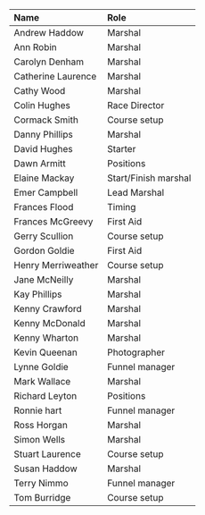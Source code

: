 | Name               | Role                 |
|:-------------------|:---------------------|
| Andrew Haddow      | Marshal              |
| Ann Robin          | Marshal              |
| Carolyn Denham     | Marshal              |
| Catherine Laurence | Marshal              |
| Cathy Wood         | Marshal              |
| Colin Hughes       | Race Director        |
| Cormack Smith      | Course setup         |
| Danny Phillips     | Marshal              |
| David Hughes       | Starter              |
| Dawn Armitt        | Positions            |
| Elaine Mackay      | Start/Finish marshal |
| Emer Campbell      | Lead Marshal         |
| Frances Flood      | Timing               |
| Frances McGreevy   | First Aid            |
| Gerry Scullion     | Course setup         |
| Gordon Goldie      | First Aid            |
| Henry Merriweather | Course setup         |
| Jane McNeilly      | Marshal              |
| Kay Phillips       | Marshal              |
| Kenny Crawford     | Marshal              |
| Kenny McDonald     | Marshal              |
| Kenny Wharton      | Marshal              |
| Kevin Queenan      | Photographer         |
| Lynne Goldie       | Funnel manager       |
| Mark Wallace       | Marshal              |
| Richard Leyton     | Positions            |
| Ronnie hart        | Funnel manager       |
| Ross Horgan        | Marshal              |
| Simon Wells        | Marshal              |
| Stuart Laurence    | Course setup         |
| Susan Haddow       | Marshal              |
| Terry Nimmo        | Funnel manager       |
| Tom Burridge       | Course setup         |